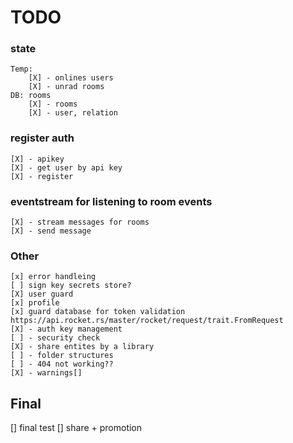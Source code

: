 # TODO 
### state
    Temp:
        [X] - onlines users
        [X] - unrad rooms
    DB: rooms
        [X] - rooms
        [X] - user, relation


### register auth
    [X] - apikey
    [X] - get user by api key
    [X] - register

### eventstream for listening to room events
    [X] - stream messages for rooms
    [X] - send message

### Other
    [x] error handleing
    [ ] sign key secrets store?
    [X] user guard
    [x] profile
    [x] guard database for token validation https://api.rocket.rs/master/rocket/request/trait.FromRequest
    [X] - auth key management
    [ ] - security check
    [X] - share entites by a library
    [ ] - folder structures
    [ ] - 404 not working??
    [X] - warnings[]


## Final
[] final test
[] share + promotion